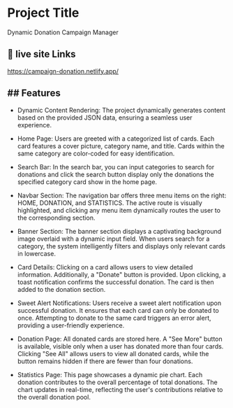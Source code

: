# Project Title

Dynamic Donation Campaign Manager


## 🔗 live site Links 
https://campaign-donation.netlify.app/



## ## Features


- Dynamic Content Rendering:
The project dynamically generates content based on the provided JSON data, ensuring a seamless user experience.


- Home Page:
Users are greeted with a categorized list of cards. Each card features a cover picture, category name, and title. Cards within the same category are color-coded for easy identification.


- Search Bar:
In the search bar, you can input categories to search for donations and click the search button display only the donations the specified category card show in the home page.

- Navbar Section:
The navigation bar offers three menu items on the right: HOME, DONATION, and STATISTICS. The active route is visually highlighted, and clicking any menu item dynamically routes the user to the corresponding section.

- Banner Section:
The banner section displays a captivating background image overlaid with a dynamic input field. When users search for a category, the system intelligently filters and displays only relevant cards in lowercase.


- Card Details:
Clicking on a card allows users to view detailed information. Additionally, a "Donate" button is provided. Upon clicking, a toast notification confirms the successful donation. The card is then added to the donation section.

- Sweet Alert Notifications:
Users receive a sweet alert notification upon successful donation. It ensures that each card can only be donated to once. Attempting to donate to the same card triggers an error alert, providing a user-friendly experience.



- Donation Page:
All donated cards are stored here. A "See More" button is available, visible only when a user has donated more than four cards. Clicking "See All" allows users to view all donated cards, while the button remains hidden if there are fewer than four donations.

- Statistics Page:
This page showcases a dynamic pie chart. Each donation contributes to the overall percentage of total donations. The chart updates in real-time, reflecting the user's contributions relative to the overall donation pool.
